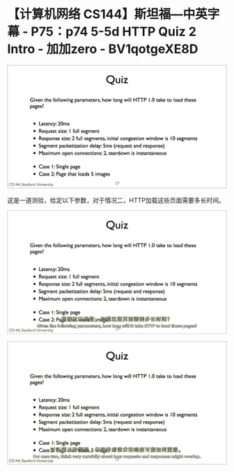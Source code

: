 # 【计算机网络 CS144】斯坦福—中英字幕 - P75：p74 5-5d HTTP Quiz 2 Intro - 加加zero - BV1qotgeXE8D

![](img/6687058084d435d7830fe1dabd3bec8a_0.png)

这是一道测验，给定以下参数，对于情况二，HTTP加载这些页面需要多长时间。

![](img/6687058084d435d7830fe1dabd3bec8a_2.png)

![](img/6687058084d435d7830fe1dabd3bec8a_3.png)